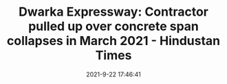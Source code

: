 ---
"title": "Dwarka Expressway: Contractor pulled up over concrete span collapses in March 2021 - Hindustan Times"
"date": "2021-9-22 17:46:41"
"feed_name": "GOOGLENEWSCONSTRUCTION"
"feed_website": "https://news.google.com/search?q=construction%2Bincident&hl=en-US&gl=US&ceid=US:en"
"feed_rss": "https://news.google.com/rss/search?q=construction%2Bincident&hl=en-US&gl=US&ceid=US:en"
"link": "https://www.hindustantimes.com/cities/gurugram-news/dwarka-expressway-contractor-pulled-up-over-concrete-span-collapses-in-march-2021-101632332801469.html"
"file": "_posts/2021-1-1-ce352609bf878a02cd1ff3c6ff5c09a38707c3d1.md"
"accident": "0"
"drilling": "0"
"dead": "0"
"injured": "0"
"where": "unknown site"
---